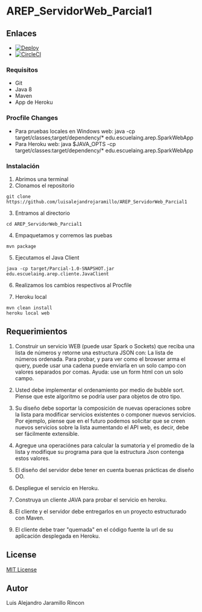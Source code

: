 # AREP_ServidorWeb_Parcial1

## Enlaces

* [![Deploy](https://www.herokucdn.com/deploy/button.svg)](https://arepparcialbs.herokuapp.com/)
* [![CircleCI](https://circleci.com/gh/luisalejandrojaramillo/AREP_SparkWebApp_Lab02.svg?style=svg)](https://circleci.com/gh/luisalejandrojaramillo/AREP_SparkWebApp_Lab02)

### Requisitos
* Git
* Java 8
* Maven
* App de Heroku 

### Procfile Changes
* Para pruebas locales en Windows
web: java -cp target/classes;target/dependency/* edu.escuelaing.arep.SparkWebApp
* Para Heroku
web: java  $JAVA_OPTS -cp target/classes:target/dependency/* edu.escuelaing.arep.SparkWebApp

### Instalación
1. Abrimos una terminal
2. Clonamos el repositorio
```
git clone https://github.com/luisalejandrojaramillo/AREP_ServidorWeb_Parcial1
```
3. Entramos al directorio
```
cd AREP_ServidorWeb_Parcial1
```
4. Empaquetamos y corremos las puebas
```
mvn package
```
5. Ejecutamos el Java Client
```
java -cp target/Parcial-1.0-SNAPSHOT.jar edu.escuelaing.arep.cliente.JavaClient
```
6. Realizamos los cambios respectivos al Procfile

7. Heroku local
```
mvn clean install
heroku local web
```



## Requerimientos

1. Construir un servicio WEB (puede usar Spark o Sockets) que reciba una lista de números y retorne una estructura JSON con: La lista de números ordenada. Para probar, y para ver como el browser arma el query, puede usar una cadena puede enviarla en un solo campo con valores separados por comas. Ayuda: use un form html con un solo campo.

2. Usted debe implementar el ordenamiento por medio de bubble sort. Piense que este algoritmo se podría user para objetos de otro tipo.

3. Su diseño debe soportar la composición de nuevas operaciones sobre la lista para modificar servicios existentes o componer nuevos servicios. Por ejemplo, piense que en el futuro podemos solicitar que se creen nuevos servicios sobre la lista aumentando el API web, es decir,  debe ser fácilmente extensible.

4. Agregue una operaciónes para calcular la sumatoria  y el promedio de la lista y modifique su programa para que la estructura Json contenga estos valores.

5. El diseño del servidor debe tener en cuenta buenas prácticas de diseño OO.

6. Despliegue el servicio en Heroku.

7. Construya un cliente JAVA para probar el servicio en heroku.

8. El cliente y el servidor debe entregarlos en un proyecto estructurado con Maven.

9. El cliente debe traer "quemada" en el código fuente la url de su aplicación desplegada en Heroku.

## License
[MIT License ](/LICENSE)
## Autor
Luis Alejandro Jaramillo Rincon
